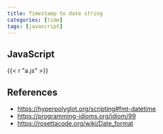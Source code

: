 ```yaml
---
title: Timestamp to date string
categories: [time]
tags: [javascript]
---
```


## JavaScript

{{< r "a.js" >}}

## References

- <https://hyperpolyglot.org/scripting#fmt-datetime>
- <https://programming-idioms.org/idiom/99>
- <https://rosettacode.org/wiki/Date_format>
